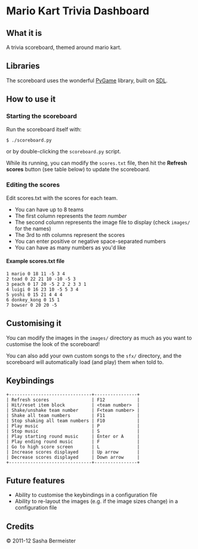 # Mario Kart Trivia Dashboard

## What it is
A trivia scoreboard, themed around mario kart.

## Libraries
The scoreboard uses the wonderful [PyGame](http://www.pygame.org/) library, built on [SDL](http://www.libsdl.org/).

## How to use it

### Starting the scoreboard

Run the scoreboard itself with:

```bash
$ ./scoreboard.py
```
or by double-clicking the `scoreboard.py` script.

While its running, you can modify the `scores.txt` file, then hit the **Refresh scores** button (see table below) to update the scoreboard.

### Editing the scores

Edit scores.txt with the scores for each team.

- You can have up to 8 teams
- The first column represents the *team number*
- The second column represents the image file to display (check `images/` for the names)
- The 3rd to nth columns represent the scores
- You can enter positive or negative space-separated numbers
- You can have as many numbers as you'd like

#### Example scores.txt file

```
1 mario 0 18 11 -5 3 4
2 toad 0 22 21 10 -10 -5 3 
3 peach 0 17 20 -5 2 2 2 3 3 1 
4 luigi 0 16 23 10 -5 5 3 4
5 yoshi 0 15 21 4 4 4
6 donkey_kong 0 15 1
7 bowser 0 20 20 -5
```

## Customising it

You can modify the images in the `images/` directory as much as you want to customise the look of the scoreboard!

You can also add your own custom songs to the `sfx/` directory, and the scoreboard will automatically load (and play) them when told to.
    
## Keybindings
    
    +-------------------------------+----------------+
    | Refresh scores                | F12            |
    | Hit/reset item block          | <team number>  |
    | Shake/unshake team number     | F<team number> |
    | Shake all team numbers        | F11            |
    | Stop shaking all team numbers | F10            |
    | Play music                    | P              |
    | Stop music                    | S              |
    | Play starting round music     | Enter or A     |
    | Play ending round music       | F              |
    | Go to high score screen       | L              |
    | Increase scores displayed     | Up arrow       |
    | Decrease scores displayed     | Down arrow     |
    +-------------------------------+----------------+

## Future features

- Ability to customise the keybindings in a configuration file
- Ability to re-layout the images (e.g. if the image sizes change) in a configuration file

## Credits

&copy; 2011-12 Sasha Bermeister